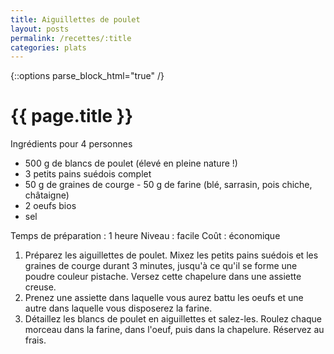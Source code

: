 ```yaml
---
title: Aiguillettes de poulet
layout: posts
permalink: /recettes/:title
categories: plats
---
```


{::options parse_block_html="true" /}

<div id="main" class='content'>


# {{ page.title }}

Ingrédients pour 4 personnes

- 500 g de blancs de poulet (élevé en pleine nature !)
- 3 petits pains suédois complet
- 50 g de graines de courge - 50 g de farine (blé, sarrasin, pois chiche, châtaigne)
- 2 oeufs bios
- sel

Temps de préparation : 1 heure
Niveau : facile
Coût : économique
1. Préparez les aiguillettes de poulet. Mixez les petits pains suédois et les graines de courge durant 3 minutes, jusqu'à ce qu'il se forme une poudre couleur pistache. Versez cette chapelure dans une assiette creuse.
2. Prenez une assiette dans laquelle vous aurez battu les oeufs et une autre dans laquelle vous disposerez la farine.
3. Détaillez les blancs de poulet en aiguillettes et salez-les. Roulez chaque morceau dans la farine, dans l'oeuf, puis dans la chapelure. Réservez au frais.

</div>